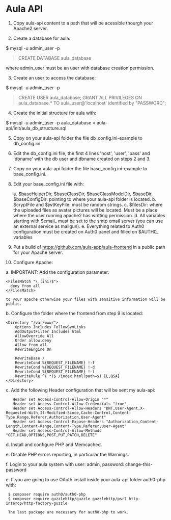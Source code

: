 # Aula API

1. Copy aula-api content to a path that will be acessible thourgh your Apache2 server.

2. Create a database for aula:

  $ mysql -u admin_user -p 
  > CREATE DATABASE aula_database 

  where admin_user must be an user with database creation permission.

3. Create an user to access the database:

  $ mysql -u admin_user -p 
  > CREATE USER aula_database; 
  > GRANT ALL PRIVILEGES ON aula_database.* TO aula_user@'localhost' identified by "PASSWORD";

4. Create the initial structure for aula with:

  $ mysql -u admin_user -p aula_database < aula-api/init/aula_db_structure.sql 

5. Copy on your aula-api folder the file db_config.ini-example to db_config.ini

6. Edit the db_config.ini file, the first 4 lines 'host', 'user', 'pass' and 'dbname' with the db user and dbname created on steps 2 and 3.

7. Copy on your aula-api folder the file base_config.ini-example to base_config.ini.

8. Edit your base_config.ini file with:

   a. $baseHelperDir, $baseClassDir, $baseClassModelDir, $baseDir, $baseConfigDir: pointing to where your aula-api folder is located.
   b. $cryptFile and $jwtKeyFile: must be random strings.
   c. $filesDir: where the uploaded files as avatar pictures will be located. Must be a place where the user running apache2 has writting permission.
   d. All variables starting with $email_ must be set to the smtp email server (you can use an external service as mailgun).
   e. Everything related to Auth0 configuration must be created on Auth0 panel and filled on $AUTH0_ variables

9. Put a build of https://github.com/aula-app/aula-frontend in a public path for your Apache server.

10. Configure Apache:

  a. IMPORTANT: Add the configuration parameter:
    
    <FilesMatch "\.(ini)$">
      deny from all
    </FilesMatch>

    to your apache otherwise your files with sensitive information will be public.

  b. Configure the folder where the frontend from step 9 is located:

    <Directory "/var/www/">
        Options Includes FollowSymLinks
        AddOutputFilter Includes html
        AllowOverride All
        Order allow,deny
        Allow from all
        RewriteEngine On

        RewriteBase /
        RewriteCond %{REQUEST_FILENAME} !-f
        RewriteCond %{REQUEST_FILENAME} !-d
        RewriteCond %{REQUEST_FILENAME} !-l
        RewriteRule ^(.*)$ /index.html?path=$1 [L,QSA]
    </Directory>

   c. Add the following Header configuration that will be sent my aula-api:

       Header set Access-Control-Allow-Origin "*"
       Header set Access-Control-Allow-Credentials "true"
       Header set Access-Control-Allow-Headers "DNT,User-Agent,X-Requested-With,If-Modified-Since,Cache-Control,Content-Type,Range,Referer,Authorization,User-Agent"
       Header set Access-Control-Expose-Headers "Authorization,Content-Length,Content-Range,Content-Type,Referer,User-Agent"
       Header set Access-Control-Allow-Methods "GET,HEAD,OPTIONS,POST,PUT,PATCH,DELETE"

   d. Install and configure PHP and Memcached.

   e. Disable PHP errors reporting, in particular the Warnings.

   f. Login to your aula system with  user: admin, password: change-this-password

   e. If you are going to use OAuth install inside your aula-api folder auth0-php with:

     $ composer require auth0/auth0-php 
     $ composer require guzzlehttp/guzzle guzzlehttp/psr7 http-interop/http-factory-guzzle

     The last package are necessary for auth0-php to work.
